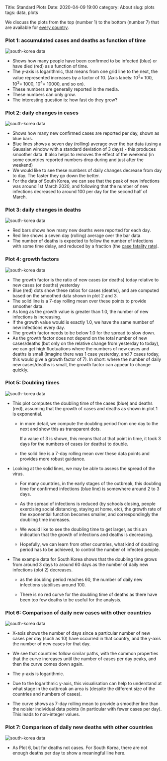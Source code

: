 Title: Standard Plots
Date: 2020-04-09 19:00
category: About
slug: plots
tags: data, plots


We discuss the plots from the top (number 1) to the bottom (number 7) that are
available for [every country](world.html).

### Plot 1: accumulated cases and deaths as function of time

![south-korea data]({attach}fig-south-korea1.png)

* Shows how many people have been confirmed to be infected (blue) or have died (red) as a function of time.
* The y-axis is logarithmic, that means from one grid line to the next, the
  value represented increases by a factor of 10. (Axis labels: 10<sup>2</sup>=
  100, 10<sup>3</sup>= 1000, 10<sup>4</sup>= 10000, and so on).
* These numbers are generally reported in the media.
* These numbers can only grow.
* The interesting question is: how fast do they grow?

### Plot 2: daily changes in cases
![south-korea data]({attach}fig-south-korea2.png)

* Shows how many new confirmed cases are reported per day, shown as blue bars.
* Blue lines shows a seven day (rolling) average over the bar data (using a Gaussian
  window with a standard deviation of 3 days) - this
  produces smoother data. It also helps to removes the effect of the weekend
  (in some countries reported numbers drop during and just after the weekend)
* We would like to see these numbers of daily changes decrease from day to day.
  The faster they go down the better. 
* For the data of South Korea, we can see that the peak of new infections was
  around 1st March 2020, and following that the number of new infections
  decreased to around 100 per day for the second half of March.

### Plot 3: daily changes in deaths
![south-korea data]({attach}fig-south-korea3.png)

* Red bars shows how many new deaths were reported for each day.
* Red line shows a seven day (rolling) average over the bar data.
* The number of deaths is expected to follow the number of infections with some
  time delay, and reduced by a fraction (the [case fatality
  rate](https://en.wikipedia.org/wiki/Case_fatality_rate)).

### Plot 4: growth factors
![south-korea data]({attach}fig-south-korea4.png)

* The growth factor is the ratio of new cases (or deaths) today relative to new
  cases (or deaths) yesterday
* Blue (red) dots show these ratios for cases (deaths), and are computed based 
  on the smoothed data shown in plot 2 and 3.
* The solid line is a 7-day rolling mean over these points to provide smoother data.
* As long as the growth value is greater than 1.0, the number of new infections
  is increasing.
* If the growth value would is exactly 1.0, we have the same number of new
  infections every day.
* The growth factor needs to be below 1.0 for the spread to slow down.
* As the growth factor does not depend on the total number of new cases/deaths
  (but only on the relative change from yesterday to today), we can get high
  fluctuations where the numbers of new cases and deaths is small (imagine there
  was 1 case yesterday, and 7 cases today, this would give a growth factor of
  7). In short: where the number of daily new cases/deaths is small, the growth
  factor can appear to change quickly.

### Plot 5: Doubling times
![south-korea data]({attach}fig-south-korea5.png)

* This plot computes the doubling time of the cases (blue) and deaths (red),
  assuming that the growth of cases and deaths as shown in plot 1 is
  exponential.
  
  * in more detail, we compute the doubling period from one day to the next and
    show this as transparent dots.
    
    If a value of 3 is shown, this means that at that point in time, it took 3
    days for the numbers of cases (or deaths) to double.
     
  * the solid line is a 7-day rolling mean over these data points and provides
    more robust guidance.
    
* Looking at the solid lines, we may be able to assess the spread of the virus. 

  * For many countries, in the early stages of the outbreak, this doubling time
    for confirmed infections (blue line) is somewhere around 2 to 3 days.
  
  * As the spread of infections is reduced (by schools closing, people
    exercising social distancing, staying at home, etc), the growth rate of the
    exponential function becomes smaller, and correspondingly the doubling time 
    increases. 
    
  * We would like to see the doubling time to get larger, as this an indication
    that the growth of infections and deaths is decreasing.
  
  * Hopefully, we can learn from other countries, what kind of doubling period
    has to be achieved, to control the number of infected people.
  
* The example data for South Korea shows that the doubling time grows from
  around 3 days to around 60 days as the number of daily new infections (plot 2)
  decreases.
  
  * as the doubling period reaches 60, the number of daily new infections
    stabilises around 100.
    
  * There is no red curve for the doubling time of deaths as there have
    been too few deaths to be useful for the analysis.


### Plot 6: Comparison of daily new cases with other countries
![south-korea data]({attach}fig-south-korea6.png)

* X-axis shows the number of days since a particular number of new cases per day
  (such as 10) have occurred in that country, and the y-axis the number of new
  cases for that day.
  
* We see that countries follow similar paths, with the common properties that
  the curve increases until the number of cases per day peaks, and then the
  curve comes down again.
  
* The y-axis is logarithmic.

* Due to the logarithmic y-axis, this visualisation can help to understand at
  what stage in the outbreak an area is (despite the different size of the
  countries and numbers of cases).
  
* The curve shows as 7-day rolling mean to provide a smoother line than the
  noisier individual data points (in particular with fewer cases per day). This
  leads to non-integer values.
  
### Plot 7: Comparison of daily new deaths with other countries
![south-korea data]({attach}fig-south-korea7.png)

* As Plot 6, but for deaths not cases. For South Korea, there are not enough
  deaths per day to show a meaningful line here.



